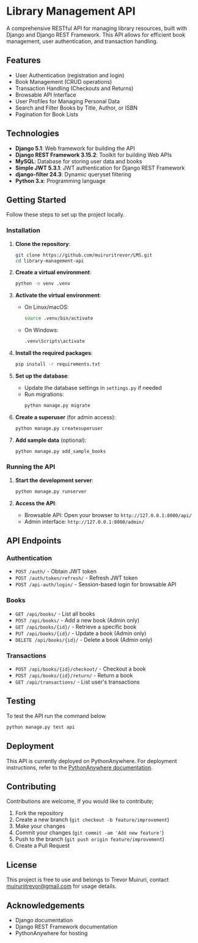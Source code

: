 # Library Management API

A comprehensive RESTful API for managing library resources, built with Django and Django REST Framework. This API allows for efficient book management, user authentication, and transaction handling.

## Features

* User Authentication (registration and login)
* Book Management (CRUD operations)
* Transaction Handling (Checkouts and Returns)
* Browsable API Interface
* User Profiles for Managing Personal Data
* Search and Filter Books by Title, Author, or ISBN
* Pagination for Book Lists

## Technologies

* **Django 5.1**: Web framework for building the API
* **Django REST Framework 3.15.2**: Toolkit for building Web APIs
* **MySQL**: Database for storing user data and books
* **Simple JWT 5.3.1**: JWT authentication for Django REST Framework
* **django-filter 24.3**: Dynamic queryset filtering
* **Python 3.x**: Programming language

## Getting Started

Follow these steps to set up the project locally.

### Installation

1. **Clone the repository**:
   ```bash
   git clone https://github.com/muiruritrevor/LMS.git
   cd library-management-api
   ```

2. **Create a virtual environment**:
   ```bash
   python -m venv .venv
   ```

3. **Activate the virtual environment**:
   - On Linux/macOS:
     ```bash
     source .venv/bin/activate
     ```
   - On Windows:
     ```bash
     .venv\Scripts\activate
     ```

4. **Install the required packages**:
   ```bash
   pip install -r requirements.txt
   ```

5. **Set up the database**:
   - Update the database settings in `settings.py` if needed
   - Run migrations:
     ```bash
     python manage.py migrate
     ```

6. **Create a superuser** (for admin access):
   ```bash
   python manage.py createsuperuser
   ```

7. **Add sample data** (optional):
   ```bash
   python manage.py add_sample_books
   ```

### Running the API

1. **Start the development server**:
   ```bash
   python manage.py runserver
   ```

2. **Access the API**:
   - Browsable API: Open your browser to `http://127.0.0.1:8000/api/`
   - Admin interface: `http://127.0.0.1:8000/admin/`

## API Endpoints

### Authentication
- `POST /auth/` - Obtain JWT token
- `POST /auth/token/refresh/` - Refresh JWT token
- `POST /api-auth/login/` - Session-based login for browsable API

### Books
- `GET /api/books/` - List all books
- `POST /api/books/` - Add a new book (Admin only)
- `GET /api/books/{id}/` - Retrieve a specific book
- `PUT /api/books/{id}/` - Update a book (Admin only)
- `DELETE /api/books/{id}/` - Delete a book (Admin only)

### Transactions
- `POST /api/books/{id}/checkout/` - Checkout a book
- `POST /api/books/{id}/return/` - Return a book
- `GET /api/transactions/` - List user's transactions

## Testing
To test the API run the command below

```bash
python manage.py test api
```

## Deployment

This API is currently deployed on PythonAnywhere. For deployment instructions, refer to the [PythonAnywhere documentation](https://help.pythonanywhere.com/pages/DeployExistingDjangoProject/).

## Contributing

Contributions are welcome, If you would like to contribute;
1. Fork the repository
2. Create a new branch (`git checkout -b feature/improvement`)
3. Make your changes
4. Commit your changes (`git commit -am 'Add new feature'`)
5. Push to the branch (`git push origin feature/improvement`)
6. Create a Pull Request

## License

This project is free to use and belongs to Trevor Muiruri, contact muiruriitrevor@gmail.com for usage details.

## Acknowledgements
- Django documentation
- Django REST Framework documentation
- PythonAnywhere for hosting
